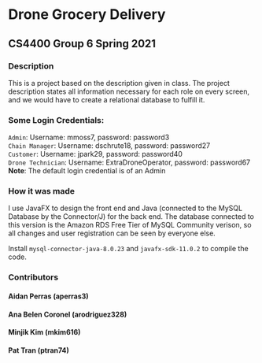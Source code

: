 # Drone Grocery Delivery

## CS4400 Group 6 Spring 2021
### Description
This is a project based on the description given in class. The project description states all information necessary for each role on every screen, and we would have to create a relational database to fulfill it.

### Some Login Credentials:
`Admin`: Username: mmoss7, password: password3 <br />
`Chain Manager`: Username: dschrute18, password: password27 <br />
`Customer`: Username: jpark29, password: password40 <br />
`Drone Technician`: Username: ExtraDroneOperator, password: password67 <br />
**Note**: The default login credential is of an Admin

### How it was made
I use JavaFX to design the front end and Java (connected to the MySQL Database by the Connector/J) for the back end. The database connected to this version is the Amazon RDS Free Tier of MySQL Community verison, so all changes and user registration can be seen by everyone else.

Install `mysql-connector-java-8.0.23` and `javafx-sdk-11.0.2` to compile the code.

### Contributors
#### Aidan Perras (aperras3)
#### Ana Belen Coronel (arodriguez328)
#### Minjik Kim (mkim616)
#### Pat Tran (ptran74)
